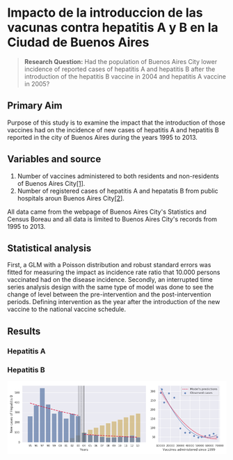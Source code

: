 # Impacto de la introduccion de las vacunas contra hepatitis A y B en la Ciudad de Buenos Aires

> **Research Question:** Had the population of Buenos Aires City lower incidence of reported cases of hepatitis A and hepatitis B after the introduction of the hepatitis B vaccine in 2004 and hepatitis A vaccine in 2005?

## Primary Aim

Purpose of this study is to examine the impact that the introduction of those vaccines had on the incidence of new cases of hepatitis A and hepatitis B reported in the city of Buenos Aires during the years 1995 to 2013.

## Variables and source

1. Number of vaccines administered to both residents and non-residents of Buenos Aires City[[1]](www.estadisticaciudad.gob.ar/eyc/?p=28782).
2. Number of registered cases of hepatitis A and hepatatis B from public hospitals aroun Buenos Aires City[[2]](http://www.estadisticaciudad.gob.ar/eyc/?p=28834).

All data came from the webpage of Buenos Aires City's Statistics and Census Boreau and all data is limited to Buenos Aires City's records from 1995 to 2013.

## Statistical analysis

First, a GLM with a Poisson distribution and robust standard errors was fitted for measuring the impact as incidence rate ratio that 10.000 persons vaccinated had on the disease incidence. Secondly, an interrupted time series analysis design with the same type of model was done to see the change of level between the pre-intervention and the post-intervention periods. Defining intervention as the year after the introduction of the new vaccine to the national vaccine schedule.

## Results

### Hepatitis A

### Hepatitis B

![Hepatitis B: Figure 1](img/hepBfig.png?raw=true "Hepatitis B: Figure 1")